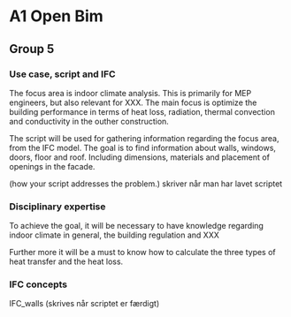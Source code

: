 # A1 Open Bim
## Group 5

### Use case, script and IFC
The focus area is indoor climate analysis. This is primarily for MEP engineers, but also relevant for XXX.
The main focus is optimize the building performance in terms of heat loss, radiation, thermal convection and conductivity in the outher construction. 

The script will be used for gathering information regarding the focus area, from the IFC model. The goal is to find information about walls, windows, doors, floor and roof. Including dimensions, materials and placement of openings in the facade. 

(how your script addresses the problem.) skriver når man har lavet scriptet 

### Disciplinary expertise

To achieve the goal, it will be necessary to have knowledge regarding indoor climate in general, the building regulation and XXX

Further more it will be a must to know how to calculate the three types of heat transfer and the heat loss.

### IFC concepts

IFC_walls
(skrives når scriptet er færdigt)
